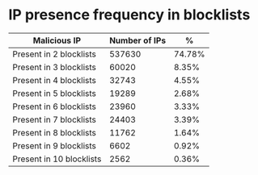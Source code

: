 # IP presence frequency in blocklists
| Malicious IP | Number of IPs | % |
|----|----|----|
| Present in 2 blocklists | 537630 | 74.78% |
| Present in 3 blocklists | 60020 | 8.35% |
| Present in 4 blocklists | 32743 | 4.55% |
| Present in 5 blocklists | 19289 | 2.68% |
| Present in 6 blocklists | 23960 | 3.33% |
| Present in 7 blocklists | 24403 | 3.39% |
| Present in 8 blocklists | 11762 | 1.64% |
| Present in 9 blocklists | 6602 | 0.92% |
| Present in 10 blocklists | 2562 | 0.36% |
